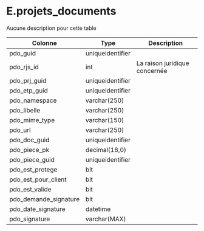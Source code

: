 # E.projets_documents

Aucune description pour cette table

Colonne|Type|Description
---|---|---
pdo_guid|uniqueidentifier|
pdo_rjs_id|int|La raison juridique concernée 
pdo_prj_guid|uniqueidentifier|
pdo_etp_guid|uniqueidentifier|
pdo_namespace|varchar(250)|
pdo_libelle|varchar(250)|
pdo_mime_type|varchar(150)|
pdo_url|varchar(250)|
pdo_doc_guid|uniqueidentifier|
pdo_piece_pk|decimal(18,0)|
pdo_piece_guid|uniqueidentifier|
pdo_est_protege|bit|
pdo_est_pour_client|bit|
pdo_est_valide|bit|
pdo_demande_signature|bit|
pdo_date_signature|datetime|
pdo_signature|varchar(MAX)|
